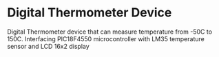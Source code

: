 # Digital Thermometer Device
Digital Thermometer device that can measure temperature from -50C to 150C. Interfacing PIC18F4550 microcontroller with LM35 temperature sensor and LCD 16x2 display
